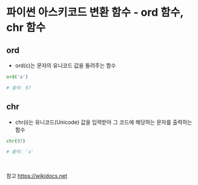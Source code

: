 # 파이썬 아스키코드 변환 함수 - ord 함수, chr 함수

## ord
+ ord(c)는 문자의 유니코드 값을 돌려주는 함수

```python
ord('a')

# 출력: 97
```

## chr
+ chr(i)는 유니코드(Unicode) 값을 입력받아 그 코드에 해당하는 문자를 출력하는 함수

```python
chr(97)

# 출력: 'a'
```

<br>

참고
<https://wikidocs.net>